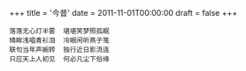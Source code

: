 +++
title = '今昔'
date = 2011-11-01T00:00:00
draft = false
+++

```text
落落无心灯半雾  堪堪笑梦照孤眠
晴眸浅唱青衫泪  冷眼闲听燕子笺
联句当年声婉转  独行近日影流连
只应天上人初见  何必凡尘下俗缘
```

